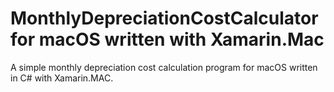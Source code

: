 # MonthlyDepreciationCostCalculator for macOS written with Xamarin.Mac

A simple monthly depreciation cost calculation program for macOS written in C# with Xamarin.MAC. 
